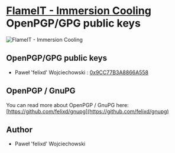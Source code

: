 # [FlameIT - Immersion Cooling](https://flameit.io) OpenPGP/GPG public keys

![FlameIT - Immersion Cooling](https://statics.flameit.io/img/flameit-www-banner-960x200.png "FlameIT - Immersion Cooling")

## OpenPGP/GPG public keys

* Paweł 'felixd' Wojciechowski : [0x9CC77B3A8866A558](keys/0x9CC77B3A8866A558.gpg.public.asc)

## OpenPGP / GnuPG

You can read more about OpenPGP / GnuPG here: [https://github.com/felixd/gnupg](https://github.com/felixd/gnupg)

## Author

* Paweł 'felixd' Wojciechowski

